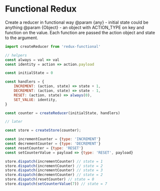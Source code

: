# Functional Redux

Create a reducer in functional way
@param {any} - initial state could be anything
@param {Object} - an object with ACTION_TYPE on key and function on the value. Each function are passed the action object and state to the argument.
 
```javascript
import createReducer from 'redux-functional'

// helpers
const always = val => val
const identity = action => action.payload

const initialState = 0

const handlers = {
    INCREMENT: (action, state) => state + 1,
    DECREMENT: (action, state) => state - 1,
    RESET: (action, state) => always(0),
    SET_VALUE: identity,
}

const counter = createReducer(initialState, handlers)

// later

const store = createStore(counter);

const incrementCounter = {type: 'INCREMENT'}
const decrementCounter = {type: 'DECREMENT'}
const resetCounter = {type: 'RESET'}
const setCounterValue = payload => {type: 'RESET', payload}

store.dispatch(incrementCounter) // state = 1
store.dispatch(incrementCounter) // state = 2
store.dispatch(incrementCounter) // state = 3
store.dispatch(decrementCounter) // state = 2
store.dispatch(resetCounter) // state = 0
store.dispatch(setCounterValue(7)) // state = 7

```
